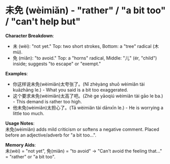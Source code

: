 # **未免 (wèimiǎn) - "rather" / "a bit too" / "can't help but"**

**Character Breakdown**:  
- 未 (wèi): "not yet." Top: two short strokes, Bottom: a "tree" radical (木 mù).  
- 免 (miǎn): "to avoid." Top: a "horns" radical, Middle: "儿" (ér, "child") inside; suggests "to escape" or "exempt."

**Examples**:  
- 你这样说未免(wèimiǎn)太夸张了。(Nǐ zhèyàng shuō wèimiǎn tài kuāzhāng le.) - What you said is a bit too exaggerated.  
- 这个要求未免(wèimiǎn)太高了吧。(Zhè ge yāoqiú wèimiǎn tài gāo le ba.) - This demand is rather too high.  
- 他未免(wèimiǎn)太担心了。(Tā wèimiǎn tài dānxīn le.) - He is worrying a little too much.

**Usage Notes**:  
未免(wèimiǎn) adds mild criticism or softens a negative comment. Placed before an adjective/adverb for "a bit too...".

**Memory Aids**:  
未(wèi) = "not yet", 免(miǎn) = "to avoid" → "Can't avoid the feeling that..." = "rather" or "a bit too".